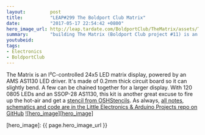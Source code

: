 ```yaml
---
layout:         post
title:          "LEAP#299 The Boldport Club Matrix"
date:           "2017-05-17 22:54:42 +0800"
hero_image_url: http://leap.tardate.com/BoldportClub/TheMatrix/assets/TheMatrix_build.jpg
summary:        "building The Matrix (Boldport Club project #11) is an I²C-controlled 24x5 LED matrix display, powered by an AMS AS1130 LED driver"
youtubeid:
tags:
- Electronics
- BoldportClub
---
```


The Matrix is an I²C-controlled 24x5 LED matrix display, powered by an AMS AS1130 LED driver.
It's made of 0.2mm thick circuit board so it can slightly bend. A few can be chained together for a larger display.
With 120 0805 LEDs and an SSOP-28 AS1130, this kit is another great excuse to fire up the hot-air and
get a [stencil from OSHStencils](https://www.oshstencils.com/#projects/b0f4128d644cff5424abcb2829a05980179f08fc).
As always, [all notes, schematics and code are in the Little Electronics & Arduino Projects repo on GitHub][project]
[![hero_image][hero_image]][project]

[leap]: http://leap.tardate.com
[project]: https://github.com/tardate/LittleArduinoProjects/tree/master/BoldportClub/TheMatrix
[hero_image]: {{ page.hero_image_url }}
